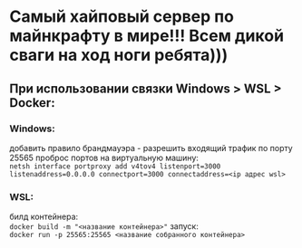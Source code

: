 # Самый хайповый сервер по майнкрафту в мире!!! Всем дикой сваги на ход ноги ребята)))



## При использовании связки Windows > WSL > Docker:

### Windows: 
добавить правило брандмауэра - разрешить входящий трафик по порту 25565
проброс портов на виртуальную машину:\
  `netsh interface portproxy add v4tov4 listenport=3000 listenaddress=0.0.0.0 connectport=3000 connectaddress=<ip адрес wsl>`

### WSL: 
билд контейнера:\
  `docker build -m "<название контейнера>"`
запуск:\
  `docker run -p 25565:25565 <название собранного контейнера>`
